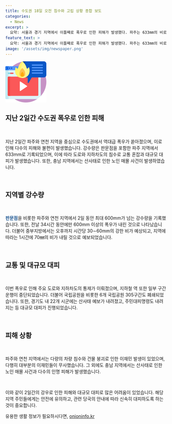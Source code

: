 ```yaml
---
title: 수도권 18일 오전 침수와 고립 상황 종합 보도
categories:
  - News
excerpt: >
  요약: 서울과 경기 지역에서 이틀째로 폭우로 인한 피해가 발생했다. 파주는 633mm의 비로 침수되며 차량과 도로 통제로 대규모 교통 혼잡이 발생했다. 충남에서는 산사태로 90대 노인이 매몰됐으며, 수도권과 중부지방에서 출근길 대란이 발생했다. 이에 따라 학교는 휴교 조치를 취하고 하천 범람으로 인해 주민들이 대피했다. 지역별로 산사태 및 호우 경보와 주의보가 발령되며, 국립공원 등도 폐쇄됐다.
feature_text: >
  요약: 서울과 경기 지역에서 이틀째로 폭우로 인한 피해가 발생했다. 파주는 633mm의 비로 침수되며 차량과 도로 통제로 대규모 교통 혼잡이 발생했다. 충남에서는 산사태로 90대 노인이 매몰됐으며, 수도권과 중부지방에서 출근길 대란이 발생했다. 이에 따라 학교는 휴교 조치를 취하고 하천 범람으로 인해 주민들이 대피했다. 지역별로 산사태 및 호우 경보와 주의보가 발령되며, 국립공원 등도 폐쇄됐다.
image: '/assets/img/newspaper.png'
---
```


<p><img src="/assets/img/news.png" alt="rentncar 속보" /></p>

<h2 data-ke-size="size26">지난 2일간 수도권 폭우로 인한 피해</h2>

<p data-ke-size="size16">&nbsp;</p>

<p>지난 2일간 파주와 연천 지역을 중심으로 수도권에서 역대급 폭우가 쏟아졌으며, 이로 인해 다수의 피해와 불편이 발생했습니다. 강수량은 판문점을 포함한 파주 지역에서 633mm로 기록되었으며, 이에 따라 도로와 지하차도의 침수로 교통 혼잡과 대규모 대피가 발생했습니다. 또한, 충남 지역에서는 산사태로 인한 노인 매몰 사건이 발생하였습니다.</p>

<p data-ke-size="size16">&nbsp;</p>

<h2 data-ke-size="size26">지역별 강수량</h2>

<p data-ke-size="size16">&nbsp;</p>

<p><b><span style="color: #1a5490;">판문점</span></b>을 비롯한 파주와 연천 지역에서 2일 동안 최대 600mm가 넘는 강수량을 기록했습니다. 또한, 전날 34시간 동안에만 600mm 이상의 폭우가 내린 것으로 나타났습니다. 더불어 중부지방에서는 오후까지 시간당 30∼60mm의 강한 비가 예상되고, 지역에 따라는 1시간에 70㎜의 비가 내릴 것으로 예보되었습니다.</p>

<p data-ke-size="size16">&nbsp;</p>

<h2 data-ke-size="size26">교통 및 대규모 대피</h2>

<p data-ke-size="size16">&nbsp;</p>

<p>이번 폭우로 인해 주요 도로와 지하차도의 통제가 이뤄졌으며, 지하철 역 또한 일부 구간 운행이 중단되었습니다. 더불어 국립공원을 비롯한 6개 국립공원 305구간도 폐쇄되었습니다. 또한, 경기도 내 22개 시군에는 산사태 예보가 내려졌고, 주민대피명령도 내려지는 등 대규모 대피가 진행되었습니다.</p>

<p data-ke-size="size16">&nbsp;</p>

<h2 data-ke-size="size26">피해 상황</h2>

<p data-ke-size="size16">&nbsp;</p>

<p>파주와 연천 지역에서는 다량의 차량 침수와 건물 붕괴로 인한 이재민 발생이 있었으며, 다행히 대부분의 이재민들이 무사했습니다. 그 외에도 충남 지역에서는 산사태로 인한 노인 매몰 사건과 다수의 인명 피해가 발생했습니다.</p>

<p data-ke-size="size16">&nbsp;</p>

<p>이와 같이 2일간의 강우로 인한 피해와 대규모 대피로 많은 어려움이 있었습니다. 해당 지역 주민들에게는 안전에 유의하고, 관련 당국의 안내에 따라 신속히 대피하도록 하는 것이 중요합니다.</p>
유용한 생활 정보가 필요하시다면, <a href="https://onioninfo.kr" rel="dofollow">onioninfo.kr</a>



